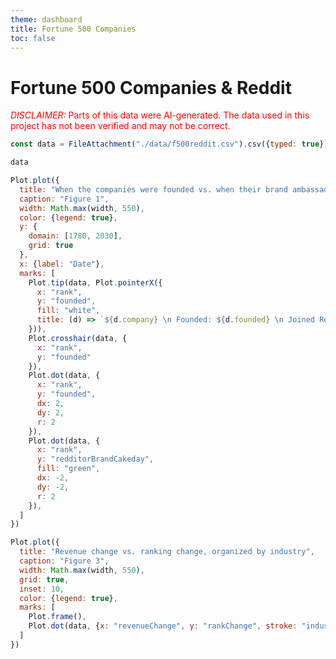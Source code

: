 ```yaml
---
theme: dashboard
title: Fortune 500 Companies
toc: false
---
```

<script src="https://d3js.org/d3.v4.js"></script>
      
# Fortune 500 Companies & Reddit
<span style="color: red;"><span style="text-transform: uppercase; font-style:italic">Disclaimer:</span> Parts of this data were AI-generated. The data used in this project has not been verified and may not be correct.</span>

```js
const data = FileAttachment("./data/f500reddit.csv").csv({typed: true});

```

```js
data
```

```js
Plot.plot({
  title: "When the companies were founded vs. when their brand ambassador's Reddit account was created",
  caption: "Figure 1",
  width: Math.max(width, 550),
  color: {legend: true},
  y: {
    domain: [1780, 2030],
    grid: true
  },
  x: {label: "Date"},
  marks: [
    Plot.tip(data, Plot.pointerX({
      x: "rank",
      y: "founded",
      fill: "white",
      title: (d) => `${d.company} \n Founded: ${d.founded} \n Joined Reddit: ${d.redditorBrandCakeday}`
    })),
    Plot.crosshair(data, {
      x: "rank",
      y: "founded"
    }),
    Plot.dot(data, {
      x: "rank",
      y: "founded",
      dx: 2,
      dy: 2,
      r: 2
    }),
    Plot.dot(data, {
      x: "rank",
      y: "redditorBrandCakeday",
      fill: "green",
      dx: -2,
      dy: -2,
      r: 2
    }),
  ]
})
```

```js
Plot.plot({
  title: "Revenue change vs. ranking change, organized by industry",
  caption: "Figure 3",
  width: Math.max(width, 550),
  grid: true,
  inset: 10,
  color: {legend: true},
  marks: [
    Plot.frame(),
    Plot.dot(data, {x: "revenueChange", y: "rankChange", stroke: "industry"})
  ]
})
```

